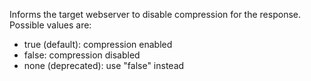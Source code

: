 Informs the target webserver to disable compression for the response. Possible values are:
- true (default): compression enabled
- false: compression disabled
- none (deprecated): use "false" instead